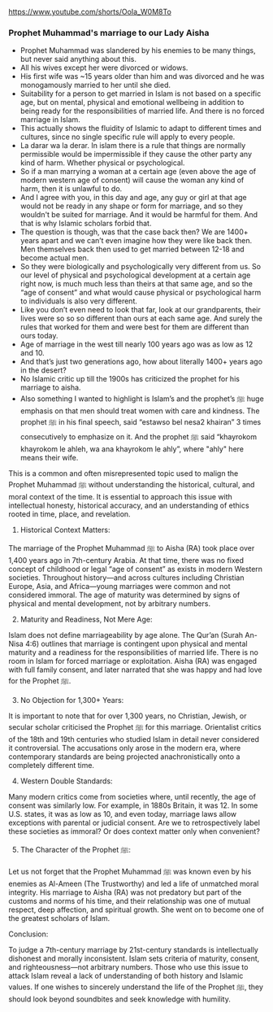 
https://www.youtube.com/shorts/OoIa_W0M8To

### Prophet Muhammad's marriage to our Lady Aisha

- Prophet Muhammad was slandered by his enemies to be many things, but never said anything about this.
- All his wives except her were divorced or widows.
- His first wife was ~15 years older than him and was divorced and he was monogamously married to her until she died.
- Suitability for a person to get married in Islam is not based on a specific age, but on mental, physical and emotional wellbeing in addition to being ready for the responsibilities of married life. And there is no forced marriage in Islam.
- This actually shows the fluidity of Islamic to adapt to different times and cultures, since no single specific rule will apply to every people.
- La darar wa la derar. In islam there is a rule that things are normally permissible would be impermissible if they cause the other party any kind of harm. Whether physical or psychological.
- So if a man marrying a woman at a certain age (even above the age of modern western age of consent) will cause the woman any kind of harm, then it is unlawful to do.
- And I agree with you, in this day and age, any guy or girl at that age would not be ready in any shape or form for marriage, and so they wouldn't be suited for marriage. And it would be harmful for them. And that is why Islamic scholars forbid that.
- The question is though, was that the case back then? We are 1400+ years apart and we can’t even imagine how they were like back then. Men themselves back then used to get married between 12-18 and become actual men.
- So they were biologically and psychologically very different from us. So our level of physical and psychological development at a certain age right now, is much much less than theirs at that same age, and so the “age of consent” and what would cause physical or psychological harm to individuals is also very different.
- Like you don’t even need to look that far, look at our grandparents, their lives were so so so different than ours at each same age. And surely the rules that worked for them and were best for them are different than ours today.
- Age of marriage in the west till nearly 100 years ago was as low as 12 and 10.
- And that’s just two generations ago, how about literally 1400+ years ago in the desert?
- No Islamic critic up till the 1900s has criticized the prophet for his marriage to aisha.
- Also something I wanted to highlight is Islam’s and the prophet’s ﷺ huge emphasis on that men should treat women with care and kindness. The prophet ﷺ in his final speech, said “estawso bel nesa2 khairan” 3 times consecutively to emphasize on it. And the prophet ﷺ said “khayrokom khayrokom le ahleh, wa ana khayrokom le ahly”, where "ahly" here means their wife.


This is a common and often misrepresented topic used to malign the Prophet Muhammad ﷺ without understanding the historical, cultural, and moral context of the time. It is essential to approach this issue with intellectual honesty, historical accuracy, and an understanding of ethics rooted in time, place, and revelation.

1. Historical Context Matters:

The marriage of the Prophet Muhammad ﷺ to Aisha (RA) took place over 1,400 years ago in 7th-century Arabia. At that time, there was no fixed concept of childhood or legal “age of consent” as exists in modern Western societies. Throughout history—and across cultures including Christian Europe, Asia, and Africa—young marriages were common and not considered immoral. The age of maturity was determined by signs of physical and mental development, not by arbitrary numbers.

2. Maturity and Readiness, Not Mere Age:

Islam does not define marriageability by age alone. The Qur’an (Surah An-Nisa 4:6) outlines that marriage is contingent upon physical and mental maturity and a readiness for the responsibilities of married life. There is no room in Islam for forced marriage or exploitation. Aisha (RA) was engaged with full family consent, and later narrated that she was happy and had love for the Prophet ﷺ.

3. No Objection for 1,300+ Years:

It is important to note that for over 1,300 years, no Christian, Jewish, or secular scholar criticised the Prophet ﷺ for this marriage. Orientalist critics of the 18th and 19th centuries who studied Islam in detail never considered it controversial. The accusations only arose in the modern era, where contemporary standards are being projected anachronistically onto a completely different time.

4. Western Double Standards:

Many modern critics come from societies where, until recently, the age of consent was similarly low. For example, in 1880s Britain, it was 12. In some U.S. states, it was as low as 10, and even today, marriage laws allow exceptions with parental or judicial consent. Are we to retrospectively label these societies as immoral? Or does context matter only when convenient?

5. The Character of the Prophet ﷺ:

Let us not forget that the Prophet Muhammad ﷺ was known even by his enemies as Al-Ameen (The Trustworthy) and led a life of unmatched moral integrity. His marriage to Aisha (RA) was not predatory but part of the customs and norms of his time, and their relationship was one of mutual respect, deep affection, and spiritual growth. She went on to become one of the greatest scholars of Islam.

Conclusion:

To judge a 7th-century marriage by 21st-century standards is intellectually dishonest and morally inconsistent. Islam sets criteria of maturity, consent, and righteousness—not arbitrary numbers. Those who use this issue to attack Islam reveal a lack of understanding of both history and Islamic values. If one wishes to sincerely understand the life of the Prophet ﷺ, they should look beyond soundbites and seek knowledge with humility.
